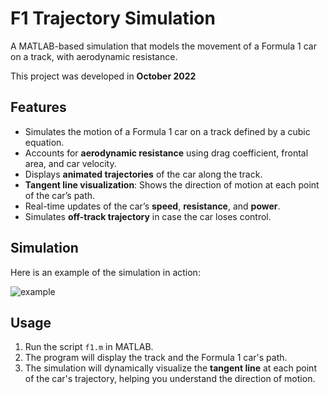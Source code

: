 # F1 Trajectory Simulation

A MATLAB-based simulation that models the movement of a Formula 1 car on a track, with aerodynamic resistance.

This project was developed in **October 2022**

## Features

- Simulates the motion of a Formula 1 car on a track defined by a cubic equation.
- Accounts for **aerodynamic resistance** using drag coefficient, frontal area, and car velocity.
- Displays **animated trajectories** of the car along the track.
- **Tangent line visualization**: Shows the direction of motion at each point of the car’s path.
- Real-time updates of the car’s **speed**, **resistance**, and **power**.
- Simulates **off-track trajectory** in case the car loses control.

## Simulation

Here is an example of the simulation in action:

![example](https://github.com/user-attachments/assets/9ace33db-6dd0-48ad-8928-658ac2ab85bd)

## Usage

1. Run the script `f1.m` in MATLAB.
2. The program will display the track and the Formula 1 car's path.
3. The simulation will dynamically visualize the **tangent line** at each point of the car's trajectory, helping you understand the direction of motion.
